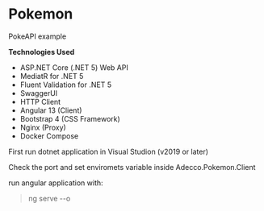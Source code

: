 # Pokemon
PokeAPI example

**Technologies Used**
- ASP.NET Core (.NET 5) Web API
- MediatR for .NET 5
- Fluent Validation for .NET 5
- SwaggerUI
- HTTP Client
- Angular 13 (Client)
- Bootstrap 4 (CSS Framework)
- Nginx (Proxy)
- Docker Compose

First run dotnet application in Visual Studion (v2019 or later)

Check the port and set enviromets variable inside Adecco.Pokemon.Client

run angular application with: 

>ng serve --o
